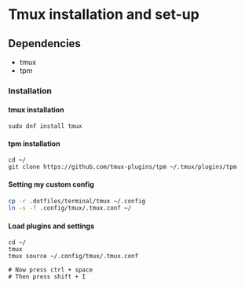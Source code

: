 # Tmux installation and set-up

## Dependencies

- tmux
- tpm

### Installation

#### tmux installation

```shell
sudo dnf install tmux
```

#### tpm installation

```shell
cd ~/
git clone https://github.com/tmux-plugins/tpm ~/.tmux/plugins/tpm
```

#### Setting my custom config

```bash
cp -r .dotfiles/terminal/tmux ~/.config
ln -s -f .config/tmux/.tmux.conf ~/
```

#### Load plugins and settings
```shell
cd ~/
tmux
tmux source ~/.config/tmux/.tmux.conf

# Now press ctrl + space
# Then press shift + I
```
